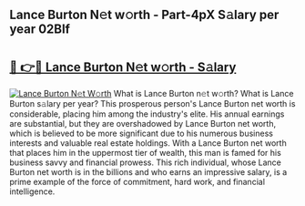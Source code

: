 ## Lance Burton N𝚎t w𝚘rth - Part-4pX S𝚊lary per year 02BIf

# <h2><a href="http://gc0fk7.nevu.top/?p=Lance+Burton">🔗 👉🔴 Lance Burton N𝚎t w𝚘rth - S𝚊lary</a></h2>

[![Lance Burton N𝚎t W𝚘rth](https://i.imgur.com/Oavwk0R.jpeg)](http://gc0fk7.nevu.top/?p=Lance+Burton)
What is Lance Burton n𝚎t w𝚘rth? What is Lance Burton s𝚊lary per year?
This prosperous person's Lance Burton net worth is considerable, placing him among the industry's elite. His annual earnings are substantial, but they are overshadowed by Lance Burton net worth, which is believed to be more significant due to his numerous business interests and valuable real estate holdings. With a Lance Burton net worth that places him in the uppermost tier of wealth, this man is famed for his business savvy and financial prowess. This rich individual, whose Lance Burton net worth is in the billions and who earns an impressive salary, is a prime example of the force of commitment, hard work, and financial intelligence.

